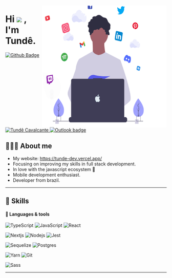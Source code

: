 <p align="right">
	<a href="https://tunde-dev.vercel.app/" target="_blank" title="Open my website">
		<img
			src="https://github.com/Ceviche9/Ceviche9/blob/main/dev2.svg"
		     	width="390px"
	                height="380px"
	                align="right"
	 		alt="Preview image of Tundê Cavalcante"
		>
	</a>
</p>

# Hi <img src="https://raw.githubusercontent.com/dudubernardino/dudubernardino/main/assets/hi.gif" width="28px"> , I'm Tundê.

<a href="https://github.com/Ceviche9">
      <img alt="Github Badge" src="https://img.shields.io/badge/-Github-5659EB?style=for-the-badge&logo=Github&logoColor=white&link=https://github.com/Ceviche9" />
<a href="https://www.linkedin.com/in/tund%C3%AA-cavalcante-1621441ba/">
      <img alt="Tundê Cavalcante" src="https://img.shields.io/badge/-Tundê%20Cavalcante-5659EB?style=for-the-badge&logo=Linkedin&logoColor=white" />
</a>
<a href="mailto:ayotunde_sales@hotmail.com">
      <img alt="Outlook badge" src="https://img.shields.io/badge/-OUTLOOK-5659EB?style=for-the-badge&logo=MicrosoftOutlook&logoColor=white&link=mailto:ayotunde_sales@hotmail.com" />
</a>

## 👨🏿‍🚀 About me 

- My website: https://tunde-dev.vercel.app/
- Focusing on improving my skills in full stack development.
- In love with the javascript ecosystem 💛
- Mobile development enthusiast.
- Developer from brazil.

---
	
## 🚀 Skills

#### 💬 Languages & tools

![TypeScript](https://img.shields.io/badge/TypeScript-007ACC?style=for-the-badge&logo=typescript&logoColor=white)
![JavaScript](https://img.shields.io/badge/JavaScript-121212?style=for-the-badge&logo=javascript&logoColor=F7DF1E)
![React](https://img.shields.io/badge/React-20232A?style=for-the-badge&logo=react&logoColor=61DAFB)

![Nextjs](https://img.shields.io/badge/next.js-000000?style=for-the-badge&logo=nextdotjs&logoColor=white)
![Nodejs](https://img.shields.io/badge/Node.js-339933?style=for-the-badge&logo=nodedotjs&logoColor=white)
![Jest](https://img.shields.io/badge/Jest-C21325?style=for-the-badge&logo=jest&logoColor=white)

![Sequelize](https://img.shields.io/badge/Sequelize-52B0E7?style=for-the-badge&logo=Sequelize&logoColor=white)
![Postgres](https://img.shields.io/badge/PostgreSQL-316192?style=for-the-badge&logo=postgresql&logoColor=white)

![Yarn](https://img.shields.io/badge/Yarn-2C8EBB?style=for-the-badge&logo=yarn&logoColor=white)
![Git](https://img.shields.io/badge/Git-F05032?style=for-the-badge&logo=git&logoColor=white)

![Sass](https://img.shields.io/badge/Sass-CC6699?style=for-the-badge&logo=sass&logoColor=white)

---
